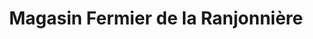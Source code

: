 ---
title: "Magasin Fermier de la Ranjonnière"
url: /bouguenais/magasin-fermier-de-la-ranjonniere/
shop: commodité
---